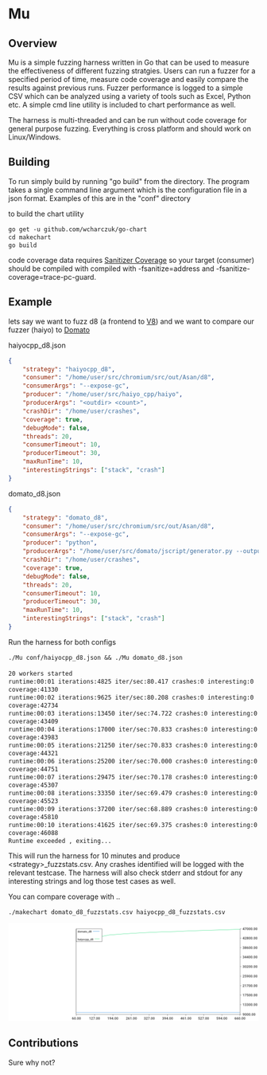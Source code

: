 
# Mu


## Overview

Mu is a simple fuzzing harness written in Go that can be used to measure the effectiveness of different fuzzing stratgies. Users can run a fuzzer for a specified period of time, measure code coverage and easily compare the results against previous runs. Fuzzer performance is logged to a simple CSV which can be analyzed using a variety of tools such as Excel, Python etc. A simple cmd line utility is included to chart performance as well. 

The harness is multi-threaded and can be run without code coverage for general purpose fuzzing. Everything is cross platform and should work on Linux/Windows.  


## Building
To run simply build by running "go build" from the directory.
The program takes a single command line argument which is the configuration file in a json format. Examples of this are in the "conf" directory

to build the chart utility 
```
go get -u github.com/wcharczuk/go-chart
cd makechart
go build
```

code coverage data requires [Sanitizer Coverage](https://clang.llvm.org/docs/SanitizerCoverage.html) so your target (consumer) should be compiled with compiled with -fsanitize=address and -fsanitize-coverage=trace-pc-guard. 

## Example
lets say we want to fuzz d8 (a frontend to [V8](https://v8.dev/)) and we want to compare our fuzzer (haiyo) to [Domato](https://github.com/googleprojectzero/domato)

haiyocpp_d8.json

```json
{
    "strategy": "haiyocpp_d8",
    "consumer": "/home/user/src/chromium/src/out/Asan/d8",
    "consumerArgs": "--expose-gc",
    "producer": "/home/user/src/haiyo_cpp/haiyo",
    "producerArgs": "<outdir> <count>",
    "crashDir": "/home/user/crashes",
    "coverage": true,
    "debugMode": false,
    "threads": 20,
    "consumerTimeout": 10,
    "producerTimeout": 30,
    "maxRunTime": 10,
    "interestingStrings": ["stack", "crash"]
}
```


domato_d8.json
```json
{
    "strategy": "domato_d8",
    "consumer": "/home/user/src/chromium/src/out/Asan/d8",
    "consumerArgs": "--expose-gc",
    "producer": "python",
    "producerArgs": "/home/user/src/domato/jscript/generator.py --output_dir <outdir> --no_of_files <count> ",
    "crashDir": "/home/user/crashes",
    "coverage": true,
    "debugMode": false,
    "threads": 20,
    "consumerTimeout": 10,
    "producerTimeout": 30,
    "maxRunTime": 10,
    "interestingStrings": ["stack", "crash"]
}
```

Run the harness for both configs

```
./Mu conf/haiyocpp_d8.json && ./Mu domato_d8.json

20 workers started
runtime:00:01 iterations:4825 iter/sec:80.417 crashes:0 interesting:0 coverage:41330
runtime:00:02 iterations:9625 iter/sec:80.208 crashes:0 interesting:0 coverage:42734
runtime:00:03 iterations:13450 iter/sec:74.722 crashes:0 interesting:0 coverage:43409
runtime:00:04 iterations:17000 iter/sec:70.833 crashes:0 interesting:0 coverage:43983
runtime:00:05 iterations:21250 iter/sec:70.833 crashes:0 interesting:0 coverage:44321
runtime:00:06 iterations:25200 iter/sec:70.000 crashes:0 interesting:0 coverage:44751
runtime:00:07 iterations:29475 iter/sec:70.178 crashes:0 interesting:0 coverage:45307
runtime:00:08 iterations:33350 iter/sec:69.479 crashes:0 interesting:0 coverage:45523
runtime:00:09 iterations:37200 iter/sec:68.889 crashes:0 interesting:0 coverage:45810
runtime:00:10 iterations:41625 iter/sec:69.375 crashes:0 interesting:0 coverage:46088
Runtime exceeded , exiting...

```

This will run the harness for 10 minutes and produce \<strategy>_fuzzstats.csv. Any crashes identified will be logged with the relevant testcase. The harness will also check stderr and stdout for any interesting strings and log those test cases as well. 

You can compare coverage with ..

```
./makechart domato_d8_fuzzstats.csv haiyocpp_d8_fuzzstats.csv
```

<p align="center">
  <img src="https://raw.githubusercontent.com/JohnathanNorman/Mu/master/makechart/output.png" alt="Chart"/>
</p>


## Contributions
Sure why not?
